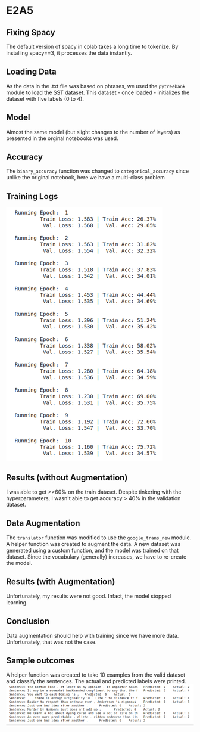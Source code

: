 # E2A5

## Fixing Spacy   
The default version of spacy in colab takes a long time to tokenize. By installing spacy==3, it processes the data instantly.

## Loading Data   
As the data in the .txt file was based on phrases, we used the `pytreebank` module to load the SST dataset. This dataset - once loaded - initializes the dataset with five labels (0 to 4).

## Model  
Almost the same model (but slight changes to the number of layers) as presented in the orginal notebooks was used. 

## Accuracy  
The `binary_accuracy` function was changed to `categorical_accuracy` since unlike the original notebook, here we have a multi-class problem

## Training Logs  
![Alt text](logs.png?raw=true "Training Logs")

## Results (without Augmentation)  
I was able to get >>60% on the train dataset. Despite tinkering with the hyperparameters, I wasn't able to get accuracy > 40% in the validation dataset.


## Data Augmentation  
The `translator` function was modified to use the `google_trans_new` module. A helper function was created to augment the data. A new dataset was generated using a custom function, and the model was trained on that dataset. Since the vocabulary (generally) increases, we have to re-create the model.

## Results (with Augmentation)  
Unfortunately, my results were not good. Infact, the model stopped learning.


## Conclusion  
Data augmentation should help with training since we have more data. Unfortunately, that was not the case.

## Sample outcomes
A helper function was created to take 10 examples from the valid dataset and classify the sentences. The actual and predicted labels were printed.  
![Alt text](samples.png?raw=true "Sample Outcomes")
